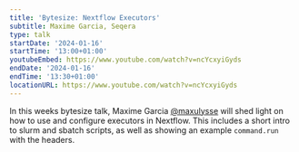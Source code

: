 ```yaml
---
title: 'Bytesize: Nextflow Executors'
subtitle: Maxime Garcia, Seqera
type: talk
startDate: '2024-01-16'
startTime: '13:00+01:00'
youtubeEmbed: https://www.youtube.com/watch?v=ncYcxyiGyds
endDate: '2024-01-16'
endTime: '13:30+01:00'
locationURL: https://www.youtube.com/watch?v=ncYcxyiGyds
---
```


In this weeks bytesize talk, Maxime Garcia [@maxulysse](https://github.com/maxulysse) will shed light on how to use and configure executors in Nextflow. This includes a short intro to slurm and sbatch scripts, as well as showing an example `command.run` with the headers.
